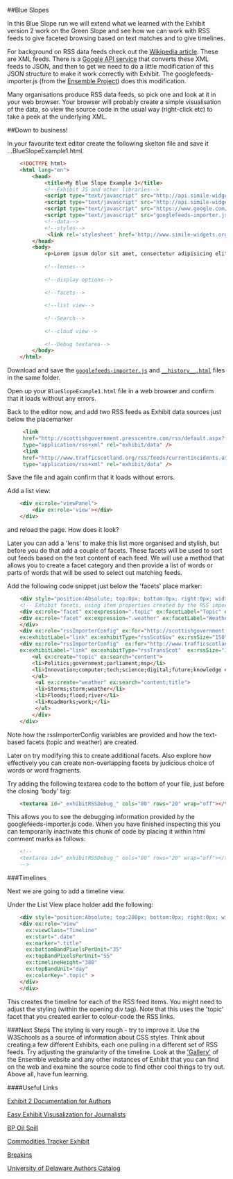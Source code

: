 ##Blue Slopes

In this Blue Slope run we will extend what we learned with the Exhibit version 2 work on the Green Slope and see how we can work with RSS feeds to give faceted browsing based on text matches and to give timelines.

For background on RSS data feeds check out the [Wikipedia article](http://en.wikipedia.org/wiki/RSS).  These are XML feeds.  There is a [Google API service](https://www.google.com/jsapi) that converts these XML feeds to JSON, and then to get we need to do a little modification of this JSON structure to make it work correctly with Exhibit.  The googlefeeds-importer.js (from the [Ensemble Project](http://www.ensemble.ac.uk/)) does this modification.

Many organisations produce RSS data feeds, so pick one and look at it in your web browser.  Your browser will probably create a simple visualisation of the data, so view the source code in the usual way (right-click etc) to take a peek at the underlying XML.

##Down to business!

In your favourite text editor create the following skelton file and save it ...BlueSlopeExample1.html.

```html
    <!DOCTYPE html>
    <html lang="en">
        <head>
            <title>My Blue Slope Example 1</title>
            <!--Exhibit JS and other libraries-->
            <script type="text/javascript" src="http://api.simile-widgets.org/exhibit/2.2.0/exhibit-api.js"></script>
            <script type="text/javascript" src="http://api.simile-widgets.org/exhibit/2.2.0/extensions/time/time-extension.js" ></script>
            <script type="text/javascript" src="https://www.google.com/jsapi"></script>
            <script type="text/javascript" src="googlefeeds-importer.js"></script>
            <!--data-->
            <!--styles-->
             <link rel='stylesheet' href='http://www.simile-widgets.org/styles/common.css' type='text/css' />            
        </head>
        <body>
            <p>Lorem ipsum dolor sit amet, consectetur adipisicing elit. </p>
            
            <!--lenses-->
            
            <!--display options-->
            
            <!--facets-->
            
            <!--list view-->
            
            <!--Search-->            
            
            <!--cloud view-->
            
            <!--Debug textarea-->
        </body>
    </html>
```
Download and save the [`googlefeeds-importer.js`](https://raw.githubusercontent.com/pwin/Hackdays/master/BlueSlopes/googlefeeds-importer.js) and [`__history__.html`](https://raw.githubusercontent.com/pwin/Hackdays/master/BlueSlopes/__history__.html) files in the same folder.

Open up your `BlueSlopeExample1.html` file in a web browser and confirm that  it loads without any errors.

Back to the editor now, and add two RSS feeds as Exhibit data sources just below the placemarker

```html
     <link 
     href="http://scottishgovernment.presscentre.com/rss/default.aspx?feedid={8d8b9894-a7c9-4afd-91f2-bcc7e2ea81f6}" 
     type="application/rss+xml" rel="exhibit/data" /> 
     <link 
     href="http://www.trafficscotland.org/rss/feeds/currentincidents.aspx" 
     type="application/rss+xml" rel="exhibit/data" /> 
```
Save the file and again confirm that it loads without errors.

Add a list view:

```html
    <div ex:role="viewPanel">
        <div ex:role='view'></div>
    </div>
```
and reload the page.  How does it look?

Later you can add a 'lens' to make this list more organised and stylish, but before you do that add a couple of facets.  These facets will be used to sort out feeds based on the text content of each feed.  We will use a method that allows you to create a facet category and then provide a list of words or parts of words that will be used to select out matching feeds.

Add the following code snippet just below the 'facets' place marker:
```html
    <div style="position:Absolute; top:0px; bottom:0px; right:0px; width:200px; overflow:Auto;">
    <!-- Exhibit facets, using item properties created by the RSS importer -->
    <div ex:role="facet" ex:expression=".topic" ex:facetLabel="Topic" ex:showMissing="false" ex:height="6.5em"></div>
    <div ex:role="facet" ex:expression=".weather" ex:facetLabel="Weather" ex:showMissing="false" ex:height="6.5em"></div>
    </div>
    <div ex:role="rssImporterConfig" ex:for="http://scottishgovernment.presscentre.com/rss/default.aspx?feedid={8d8b9894-a7c9-4afd-91f2-bcc7e2ea81f6}"
    ex:exhibitLabel="link" ex:exhibitType="rssScotGov" ex:rssSize="150" ex:historical="false" style="display:None">
    <div ex:role="rssImporterConfig"  ex:for="http://www.trafficscotland.org/rss/feeds/currentincidents.aspx"
    ex:exhibitLabel="link" ex:exhibitType="rssTransScot"  ex:rssSize="150" ex:historical="false" style="display:None">
        <ul ex:create="topic" ex:search="content">
        <li>Politics;government;parliament;msp</li>
        <li>Innovation;computer;tech;science;digital;future;knowledge economy;innovative;transformative</li>         
        </ul>
         <ul ex:create="weather" ex:search="content;title">
         <li>Storms;storm;weather</li>
         <li>Floods;flood;river</li>
         <li>RoadWorks;work;</li>
         </ul>
        </div>
    </div>
```

Note how the rssImporterConfig variables are provided and how the text-based facets (topic and weather) are created.

Later on try modifying this to create additional facets.  Also explore how effectively you can create non-overlapping facets by judicious choice of words or word fragments.

Try adding the following textarea code to the bottom of your file, just before the closing 'body' tag:

```html
    <textarea id="_exhibitRSSDebug_" cols="80" rows="20" wrap="off"></textarea>
```

This allows you to see the debugging information provided by the googlefeeds-importer.js code.
When you have finished inspecting this you can temporarily inactivate this chunk of code by placing it within html comment marks as follows:

```html
    <!--
    <textarea id="_exhibitRSSDebug_" cols="80" rows="20" wrap="off"></textarea>
    -->
```

###Timelines

Next we are going to add a timeline view.

Under the List View place holder add the following:

```html
    <div style="position:Absolute; top:200px; bottom:0px; right:0px; width:200px; overflow:Auto;">
    <div ex:role="view" 
      ex:viewClass="Timeline" 
      ex:start=".date"
      ex:marker=".title"
      ex:bottomBandPixelsPerUnit="35"
      ex:topBandPixelsPerUnit="55"
      ex:timelineHeight="380"
      ex:topBandUnit="day"
      ex:colorKey=".topic" >
    </div>
    </div>
```
This creates the timeline for each of the RSS feed items.  You might need to adjust the styling (within the opening div tag).  Note that this uses the 'topic' facet that you created earlier to colour-code the RSS links.


###Next Steps
The styling is very rough - try to improve it.  Use the W3Schools as a source of information about CSS styles.
Think about creating a few different Exhibits, each one pulling in a different set of RSS feeds.  Try adjusting the granularity of the timeline.  Look at the ['Gallery'](http://www.ensemble.ac.uk/wp/archives/portfolio_category/project-gallery) of the Ensemble website and any other instances of Exhibit that you can find on the web and examine the source code to find other cool things to try out.  Above all, have fun learning.

####Useful Links

[Exhibit 2 Documentation for Authors](http://simile.mit.edu/wiki/Exhibit/For_Authors)

[Easy Exhibit Visusalization for Journalists](http://people.csail.mit.edu/karger/Exhibit/CAR/)

[BP Oil Spill](http://people.csail.mit.edu/karger/Exhibit/CAR/bp.html)

[Commodities Tracker Exhibit](http://wjwieland.dvrdns.org/cb_tracker/ad_tracker.html)

[Breakins](http://wjwieland.dvrdns.org/cb_tracker/breakins.html)

[University of Delaware Authors Catalog](http://www.udel.edu/udauthors/)







